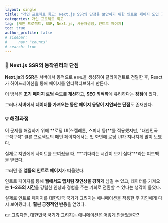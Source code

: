 ```yaml
---
layout: single
title: "개인 프로젝트 회고: Next.js SSR의 단점을 보안하기 위한 인트로 페이지 도입 과정"
categories: 개인 프로젝트 회고
tag: [개인 프로젝트, SSR, Next.js, 사용자경험, 인트로 페이지]
toc: true
author_profile: false
# sidebar:
#     nav: "counts"
# search: true
---
```


### 👀 Next.js SSR의 동작원리와 단점

**Next.js**의 **SSR**은 서버에서 동적으로 `HTML`을 생성하여 클라이언트로 전달한 후, React가 하이드레이션을 통해 페이지를 인터랙티브하게 만든다.

이 방식은 **초기 페이지 로딩 속도를 개선**하고, **SEO 최적화**에 유리하다는 **장점**이 있다.

그러나 **서버에서 데이터를 가져오는 동안 페이지 응답이 지연되는 단점**도 존재한다.

### 💡 해결과정

이 문제를 해결하기 위해 **로딩 UI(스켈레톤, 스피너 등)**를 적용했지만, "대한민국 구석구석" 클론 프로젝트의 메인 페이지에서는 첫 화면에 로딩 UI가 지나치게 많이 보였다.

실제로 지인에게 사이트를 보여줬을 때, **"기다리는 시간이 보기 싫다"**라는 피드백을 받았다.

그러던 중 **앱들의 인트로 페이지**가 떠올랐다.

인트로 페이지를 통해 **웹에서도 앱처럼 첫인상을 강하게** 남길 수 있고, 데이터를 가져오는 **1~2초의 시간**을 강렬한 인상과 경험을 주는 기회로 전환할 수 있다는 생각이 들었다.

실제로 인트로 페이지를 대한민국 국기가 그려지는 애니메이션을 적용한 후 지인에게 다시 보여줬더니, **훨씬 긍정적인 반응**을 얻었다.

<a href="https://kimdohoon2.github.io/%EA%B0%9C%EC%9D%B8/%ED%94%84%EB%A1%9C%EC%A0%9D%ED%8A%B8/%ED%9A%8C%EA%B3%A0/Intro-page2/">👉 그렇다면, 대한민국 국기가 그려지는 애니메이션은 어떻게 만들었을까?</a>
